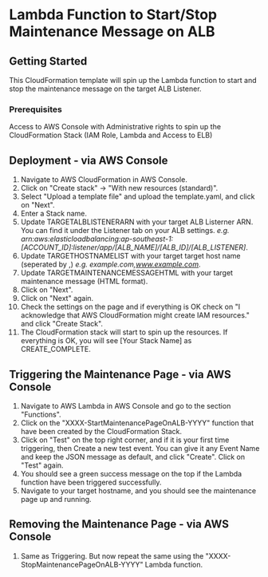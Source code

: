 # Lambda Function to Start/Stop Maintenance Message on ALB

## Getting Started

This CloudFormation template will spin up the Lambda function to start and stop the maintenance message on the target ALB Listener.

### Prerequisites

Access to AWS Console with Administrative rights to spin up the CloudFormation Stack (IAM Role, Lambda and Access to ELB)

## Deployment - via AWS Console
1. Navigate to AWS CloudFormation in AWS Console.
2. Click on "Create stack" -> "With new resources (standard)".
3. Select "Upload a template file" and upload the template.yaml, and click on "Next".
4. Enter a Stack name.
5. Update TARGETALBLISTENERARN with your target ALB Listerner ARN. You can find it under the Listener tab on your ALB settings. *e.g. arn:aws:elasticloadbalancing:ap-southeast-1:[ACCOUNT_ID]:listener/app/[ALB_NAME]/[ALB_ID]/[ALB_LISTENER]*.
6. Update TARGETHOSTNAMELIST with your target target host name (seperated by ,) *e.g. example.com,www.example.com*.
7. Update TARGETMAINTENANCEMESSAGEHTML with your target maintenance message (HTML format).
8. Click on "Next".
9. Click on "Next" again.
10. Check the settings on the page and if everything is OK check on "I acknowledge that AWS CloudFormation might create IAM resources." and click "Create Stack".
11. The CloudFormation stack will start to spin up the resources. If everything is OK, you will see [Your Stack Name] as CREATE_COMPLETE.

## Triggering the Maintenance Page - via AWS Console
1. Navigate to AWS Lambda in AWS Console and go to the section "Functions".
2. Click on the "XXXX-StartMaintenancePageOnALB-YYYY" function that have been created by the CloudFormation Stack.
3. Click on "Test" on the top right corner, and if it is your first time triggering, then Create a new test event. You can give it any Event Name and keep the JSON message as default, and click "Create". Click on "Test" again.
4. You should see a green success message on the top if the Lambda function have been triggered successfully.
5. Navigate to your target hostname, and you should see the maintenance page up and running.

## Removing the Maintenance Page - via AWS Console
1. Same as Triggering. But now repeat the same using the "XXXX-StopMaintenancePageOnALB-YYYY" Lambda function.
